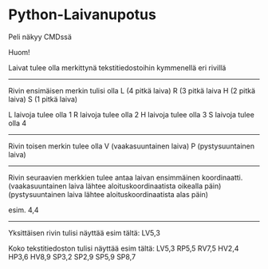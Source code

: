# Python-Laivanupotus
Peli näkyy CMDssä

Huom!

Laivat tulee olla merkittynä tekstitiedostoihin kymmenellä eri rivillä

--------------------------

Rivin ensimäisen merkin tulisi olla
L (4 pitkä laiva)
R (3 pitkä laiva
H (2 pitkä laiva)
S (1 pitkä laiva)

L laivoja tulee olla 1
R laivoja tulee olla 2
H laivoja tulee olla 3
S laivoja tulee olla 4

--------------------------

Rivin toisen merkin tulee olla
V (vaakasuuntainen laiva)
P (pystysuuntainen laiva)

--------------------------

Rivin seuraavien merkkien tulee antaa laivan
ensimmäinen koordinaatti.
(vaakasuuntainen laiva lähtee aloituskoordinaatista oikealla päin)
(pystysuuntainen laiva lähtee aloituskoordinaatista alas päin)

esim. 4,4

--------------------------

Yksittäisen rivin tulisi näyttää esim tältä:
LV5,3

Koko tekstitiedoston tulisi näyttää esim tältä:
LV5,3
RP5,5
RV7,5
HV2,4
HP3,6
HV8,9
SP3,2
SP2,9
SP5,9
SP8,7

